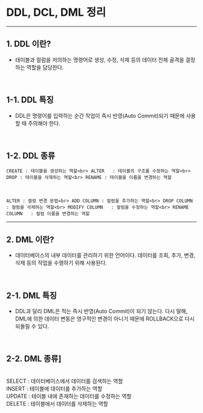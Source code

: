# DDL, DCL, DML 정리

<hr>

## 1. DDL 이란?<br> 
* 테이블과 컬럼을 저의하는 명령어로 생성, 수정, 삭제 등의 데이터 전체 골격을 결정하는 역할을 담당한다.<br>


<br>

## 1-1. DDL 특징<br>
* DDL은 명령어를 입력하는 순간 작업이 즉시 반영(Auto Commit)되기 때문에 사용할 때 주의해야 한다.<br>
<br>

## 1-2. DDL 종류<br>

`CREATE : 테이블을 생성하는 역할<br>
ALTER	: 테이블의 구조를 수정하는 역할<br>
DROP : 테이블을 삭제하는 역할<br>
RENAME : 테이블을 이름을 변경하는 역할`

<br>

`ALTER : 컬럼 변경 문법<br>
ADD COLUMN : 컬럼을 추가하는 역할<br>
DROP COLUMN	: 컬럼을 삭제하는 역할<br>
MODIFY COLUMN	: 컬럼을 수정하는 역할<br>
RENAME COLUMN	: 컬럼 이름을 변경하는 역할`<br>

<hr>

## 2. DML 이란?<br>
* 데이터베이스의 내부 데이터를 관리하기 위한 언어이다. 데이터를 조회, 추가, 변경, 삭제 등의 작업을 수행하기 위해 사용된다.<br>
<br>

## 2-1. DML 특징<br>
* DDL과 달리 DML은 적는 즉시 반영(Auto Commit)이 되기 않는다. 다시 말해, DML에 의한 데이터 변동은 영구적인 변경이 아니기 때문에 ROLLBACK으로 다시 되돌릴 수 있다.<br>
<br>

## 2-2. DML 종류]<br>
<br>
SELECT : 데이터베이스에서 데이터를 검색하는 역할<br>
INSERT : 테이블에 데이터를 추가하는 역할<br>
UPDATE : 테이블 내에 존재하는 데이터를 수정하는 역할<br>
DELETE : 테이블에서 데이터를 삭제하는 역할<br>
